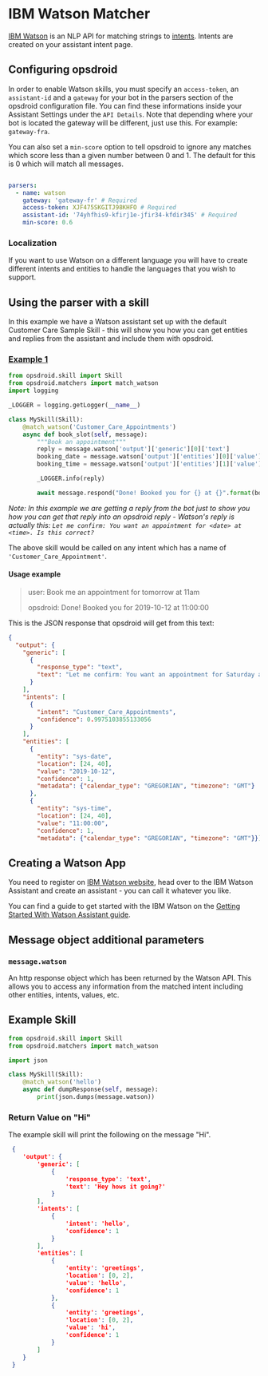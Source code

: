 # IBM Watson Matcher

[IBM Watson](https://www.ibm.com/watson) is an NLP API for matching strings to [intents](https://cloud.ibm.com/docs/services/assistant?topic=assistant-intents). Intents are created on your assistant intent page.

## Configuring opsdroid

In order to enable Watson skills, you must specify an `access-token`, an `assistant-id` and a `gateway` for your bot in the parsers section of the opsdroid configuration file.
You can find these informations inside your Assistant Settings under the `API Details`. Note that depending where your bot is located the gateway will be different, just use this. For example: `gateway-fra`.

You can also set a `min-score` option to tell opsdroid to ignore any matches which score less than a given number between 0 and 1. The default for this is 0 which will match all messages.

```yaml

parsers:
  - name: watson
    gateway: 'gateway-fr' # Required
    access-token: XJF475SKGITJ98KHFO # Required
    assistant-id: '74yhfhis9-kfirj1e-jfir34-kfdir345' # Required
    min-score: 0.6
```

### Localization

If you want to use Watson on a different language you will have to create different intents and entities to handle the languages that you wish to support.

## Using the parser with a skill

In this example we have a Watson assistant set up with the default Customer Care Sample Skill - this will show you how you can get entities and replies from the assistant and include them with opsdroid.

### [Example 1](#example1)

```python
from opsdroid.skill import Skill
from opsdroid.matchers import match_watson
import logging

_LOGGER = logging.getLogger(__name__)

class MySkill(Skill):
    @match_watson('Customer_Care_Appointments')
    async def book_slot(self, message):
        """Book an appointment"""
        reply = message.watson['output']['generic'][0]['text']
        booking_date = message.watson['output']['entities'][0]['value']
        booking_time = message.watson['output']['entities'][1]['value']

        _LOGGER.info(reply)

        await message.respond("Done! Booked you for {} at {}".format(booking_date, booking_time))
```

_Note: In this example we are getting a reply from the bot just to show you how you can get that reply into an opsdroid reply - Watson's reply is actually this: `Let me confirm: You want an appointment for <date> at <time>. Is this correct?`_

The above skill would be called on any intent which has a name of `'Customer_Care_Appointment'`.

#### Usage example

> user: Book me an appointment for tomorrow at 11am
>
> opsdroid: Done! Booked you for 2019-10-12 at 11:00:00

This is the JSON response that opsdroid will get from this text:

```json
{
  "output": {
    "generic": [
      {
        "response_type": "text", 
        "text": "Let me confirm: You want an appointment for Saturday at 11 AM. Is this correct?"
      }
    ], 
    "intents": [
      {
        "intent": "Customer_Care_Appointments", 
        "confidence": 0.9975103855133056
      }
    ], 
    "entities": [
      {
        "entity": "sys-date", 
        "location": [24, 40], 
        "value": "2019-10-12", 
        "confidence": 1, 
        "metadata": {"calendar_type": "GREGORIAN", "timezone": "GMT"}
      }, 
      {
        "entity": "sys-time", 
        "location": [24, 40], 
        "value": "11:00:00", 
        "confidence": 1, 
        "metadata": {"calendar_type": "GREGORIAN", "timezone": "GMT"}}]}}
```

## Creating a Watson App

You need to register on [IBM Watson website](https://www.ibm.com/), head over to the IBM Watson Assistant and create an assistant - you can call it whatever you like.

You can find a guide to get started with the IBM Watson on the [Getting Started With Watson Assistant guide](https://cloud.ibm.com/docs/services/assistant?topic=assistant-getting-started).


## Message object additional parameters

### `message.watson`

An http response object which has been returned by the Watson API. This allows you to access any information from the matched intent including other entities, intents, values, etc.


## Example Skill

```python
from opsdroid.skill import Skill
from opsdroid.matchers import match_watson

import json

class MySkill(Skill):
    @match_watson('hello')
    async def dumpResponse(self, message):
        print(json.dumps(message.watson))
```

### Return Value on "Hi"

The example skill will print the following on the message "Hi".

```json
 {
    'output': {
        'generic': [
            {
                'response_type': 'text', 
                'text': 'Hey hows it going?'
            }
        ], 
        'intents': [
            {
                'intent': 'hello', 
                'confidence': 1
            }
        ], 
        'entities': [
            {
                'entity': 'greetings', 
                'location': [0, 2], 
                'value': 'hello', 
                'confidence': 1
            }, 
            {
                'entity': 'greetings', 
                'location': [0, 2], 
                'value': 'hi', 
                'confidence': 1
            }
        ]
    }
 }
```



